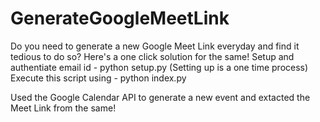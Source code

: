# GenerateGoogleMeetLink
Do you need to generate a new Google Meet Link everyday and find it tedious to do so?
Here's a one click solution for the same!
Setup and authentiate email id - python setup.py
(Setting up is a one time process)
Execute this script using - python index.py

Used the Google Calendar API to generate a new event and extacted the Meet Link from the same!
